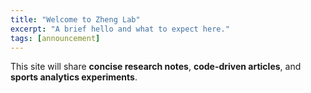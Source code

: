 ```yaml
---
title: "Welcome to Zheng Lab"
excerpt: "A brief hello and what to expect here."
tags: [announcement]
---
```


This site will share **concise research notes**, **code-driven articles**, and **sports analytics experiments**.
